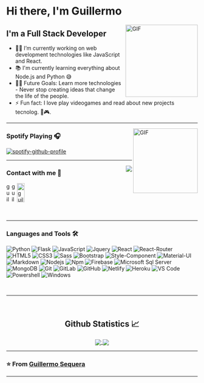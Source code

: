 

# Hi there, I'm Guillermo <img width="5px" height="190" src="https://media.tenor.com/images/3b388fe03da271d2674faf85eb7c3fcd/tenor.gif" />

<img align="right" alt="GIF" height="190px"  src="https://media.giphy.com/media/du3J3cXyzhj75IOgvA/giphy.gif" />

## I'm a Full Stack Developer

- 👨‍💻 I’m currently working on web development technologies like JavaScript and React.
- 📚 I'm currently learning everything about Node.js and Python 😅
- 💪🏼 Future Goals:  Learn more technologies - Never stop creating ideas that change the life of the people. 
- ⚡ Fun fact: I love play videogames and read about new projects tecnolog. 🧑🎮.

---

<img align="right" alt="GIF" height="170px" src="https://media.giphy.com/media/J5B1Y8QZnzXXbLQIBu/giphy.gif" />

### Spotify Playing 🎧

[![spotify-github-profile](https://spotify-github-profile.vercel.app/api/view?uid=lw7db7d0rtbufoc6j8ywjtkdj&cover_image=true&theme=novatorem)](https://spotify-github-profile.vercel.app/api/view?uid=lw7db7d0rtbufoc6j8ywjtkdj&redirect=true)

---

<img align="right" src="http://estruyf-github.azurewebsites.net/api/VisitorHit?user=guillermosequera&repo=guillermosequera&countColorcountColor&countColor=%237B1E7B"/>

### Contact with me 📝


<!--[<img align="left" alt="bilgehangecici.site" width="40px" src="https://i.pinimg.com/originals/1d/46/dd/1d46dda5b99cf1a91a1e2377fb948b36.gif" />][website]-->
[<img  alt="guillermosequera | LinkedIn" width="10px" height="50px" src="https://i.pinimg.com/originals/de/b4/6f/deb46f02a59e3b3a2aa58fac16290d63.gif" />][linkedin]
[<img  alt="guillermosequera | Instagram" width="10px" height="50px" src="https://thumbs.gfycat.com/OrnateOrneryFoal-max-1mb.gif" />][instagram]
[<img  alt="guillermosequera | Twitter" width="20px" height="50px" src="https://user-images.githubusercontent.com/61479456/120167816-3022ac80-c1cc-11eb-9df3-1ef019b6cfab.gif" />][twitter]

<br />

---

### Languages and Tools 🛠 


![Python](http://img.shields.io/badge/-Python-3776AB?style=flat-square&logo=python&logoColor=ffffff)
![Flask](https://img.shields.io/badge/Flask-000000?style=for-the-badge&logo=flask&logoColor=white)
![JavaScript](https://img.shields.io/badge/-JavaScript-%23F7DF1C?style=flat-square&logo=javascript&logoColor=000000&labelColor=%23F7DF1C&color=%23FFCE5A)
![Jquery](https://img.shields.io/badge/jQuery-0769AD?style=for-the-badge&logo=jquery&logoColor=white)
![React](https://img.shields.io/badge/-React-61DAFB?style=flat-square&logo=react&logoColor=ffffff)
![React-Router](https://img.shields.io/badge/React_Router-CA4245?style=for-the-badge&logo=react-router&logoColor=white)
![HTML5](https://img.shields.io/badge/-HTML5-%23E44D27?style=flat-square&logo=html5&logoColor=ffffff)
![CSS3](https://img.shields.io/badge/-CSS3-%231572B6?style=flat-square&logo=css3)
![Sass](https://img.shields.io/badge/-Sass-%23CC6699?style=flat-square&logo=sass&logoColor=ffffff)
![Bootstrap](https://img.shields.io/badge/-Bootstrap-563D7C?style=flat-square&logo=Bootstrap)
![Style-Component](https://img.shields.io/badge/styled--components-DB7093?style=for-the-badge&logo=styled-components&logoColor=white)
![Material-UI](https://img.shields.io/badge/Material--UI-0081CB?style=for-the-badge&logo=material-ui&logoColor=white)
![Markdown](https://img.shields.io/badge/-Markdown-000000?style=flat-square&logo=markdown)
![Nodejs](https://img.shields.io/badge/-Nodejs-339933?style=flat-square&logo=Node.js&logoColor=ffffff)
![Npm](https://img.shields.io/badge/-npm-CB3837?style=flat-square&logo=npm)
![Firebase](https://img.shields.io/badge/-Firebase-FFCA28?style=flat-square&logo=firebase&logoColor=ffffff)
![Microsoft Sql Server](https://img.shields.io/badge/-Sql%20Server-CC2927?style=flat-square&logo=microsoft-sql-server&logoColor=ffffff)
![MongoDB](https://img.shields.io/badge/MongoDB-4EA94B?style=for-the-badge&logo=mongodb&logoColor=white)
![Git](https://img.shields.io/badge/-Git-%23F05032?style=flat-square&logo=git&logoColor=%23ffffff)
![GitLab](https://img.shields.io/badge/-GitLab-FCA121?style=flat-square&logo=gitlab)
![GitHub](https://img.shields.io/badge/-GitHub-181717?style=flat-square&logo=github)
![Netlify](https://img.shields.io/badge/Netlify-00C7B7?style=for-the-badge&logo=netlify&logoColor=white)
![Heroku](https://img.shields.io/badge/Heroku-430098?style=for-the-badge&logo=heroku&logoColor=white)
![VS Code](http://img.shields.io/badge/-VS%20Code-007ACC?style=flat-square&logo=visual-studio-code&logoColor=ffffff)
![Powershell](http://img.shields.io/badge/-Powershell-5391FE?style=flat-square&logo=powershell&logoColor=ffffff)
![Windows](http://img.shields.io/badge/-Windows-0078D6?style=flat-square&logo=windows&logoColor=ffffff)

<br/>

---

<br/>

  <h2 align="center"> Github Statistics 📈 </h2>
  
  <div align="center"> 
     <a href="">
      <img align="center" src="https://github-readme-stats-sigma-five.vercel.app/api?username=guillermosequera&show_icons=true&include_all_commits=true&count_private=true&theme=react&line_height=40" />
    </a>
    <a href="">
      <img align="center" src="https://github-readme-stats.vercel.app/api/top-langs/?username=guillermosequera&theme=react&line_height=40&hide=css"/>
    </a>
</div
  
<br/>

---

 ### ⭐️ From [Guillermo Sequera](https://github.com/guillermosequera) ### 
 
---


<!--[website]: http://bilgehangecici.site/-->
[instagram]: https://www.instagram.com/memosequera/
[linkedin]: https://www.linkedin.com/in/guillermo-sequera/
[twitter]: https://twitter.com/GmSc0

<!--
**guillermosequera/guillermosequera** is a ✨ _special_ ✨ repository because its `README.md` (this file) appears on your GitHub profile.

Here are some ideas to get you started:

- 🔭 I’m currently working on ...
- 🌱 I’m currently learning ...
- 👯 I’m looking to collaborate on ...
- 🤔 I’m looking for help with ...
- 💬 Ask me about ...
- 📫 How to reach me: ...
- 😄 Pronouns: ...
- ⚡ Fun fact: ...
-->
